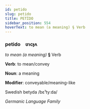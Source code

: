 ```yaml
---
id: petido
slug: petido
title: PETİDO
sidebar_position: 554
hoverText: to mean (a meaning) § Verb
---
```


### petido&emsp;<span kind="abugida">ʋɿcɟʌ</span>

*to mean (a meaning)* **§** Verb

**Verb**: to mean/convey

**Noun**: a meaning

**Modifier**: conveyable/meaning-like

Swedish betyda /bɛ¹tyːda/

*Germanic Language Family*